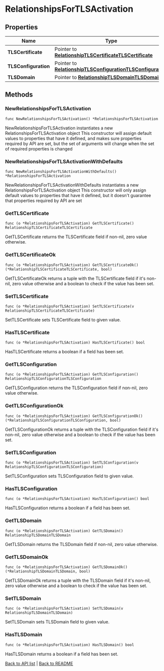 # RelationshipsForTLSActivation

## Properties

Name | Type | Description | Notes
------------ | ------------- | ------------- | -------------
**TLSCertificate** | Pointer to [**RelationshipTLSCertificateTLSCertificate**](RelationshipTLSCertificateTLSCertificate.md) |  | [optional] 
**TLSConfiguration** | Pointer to [**RelationshipTLSConfigurationTLSConfiguration**](RelationshipTLSConfigurationTLSConfiguration.md) |  | [optional] 
**TLSDomain** | Pointer to [**RelationshipTLSDomainTLSDomain**](RelationshipTLSDomainTLSDomain.md) |  | [optional] 

## Methods

### NewRelationshipsForTLSActivation

`func NewRelationshipsForTLSActivation() *RelationshipsForTLSActivation`

NewRelationshipsForTLSActivation instantiates a new RelationshipsForTLSActivation object
This constructor will assign default values to properties that have it defined,
and makes sure properties required by API are set, but the set of arguments
will change when the set of required properties is changed

### NewRelationshipsForTLSActivationWithDefaults

`func NewRelationshipsForTLSActivationWithDefaults() *RelationshipsForTLSActivation`

NewRelationshipsForTLSActivationWithDefaults instantiates a new RelationshipsForTLSActivation object
This constructor will only assign default values to properties that have it defined,
but it doesn't guarantee that properties required by API are set

### GetTLSCertificate

`func (o *RelationshipsForTLSActivation) GetTLSCertificate() RelationshipTLSCertificateTLSCertificate`

GetTLSCertificate returns the TLSCertificate field if non-nil, zero value otherwise.

### GetTLSCertificateOk

`func (o *RelationshipsForTLSActivation) GetTLSCertificateOk() (*RelationshipTLSCertificateTLSCertificate, bool)`

GetTLSCertificateOk returns a tuple with the TLSCertificate field if it's non-nil, zero value otherwise
and a boolean to check if the value has been set.

### SetTLSCertificate

`func (o *RelationshipsForTLSActivation) SetTLSCertificate(v RelationshipTLSCertificateTLSCertificate)`

SetTLSCertificate sets TLSCertificate field to given value.

### HasTLSCertificate

`func (o *RelationshipsForTLSActivation) HasTLSCertificate() bool`

HasTLSCertificate returns a boolean if a field has been set.

### GetTLSConfiguration

`func (o *RelationshipsForTLSActivation) GetTLSConfiguration() RelationshipTLSConfigurationTLSConfiguration`

GetTLSConfiguration returns the TLSConfiguration field if non-nil, zero value otherwise.

### GetTLSConfigurationOk

`func (o *RelationshipsForTLSActivation) GetTLSConfigurationOk() (*RelationshipTLSConfigurationTLSConfiguration, bool)`

GetTLSConfigurationOk returns a tuple with the TLSConfiguration field if it's non-nil, zero value otherwise
and a boolean to check if the value has been set.

### SetTLSConfiguration

`func (o *RelationshipsForTLSActivation) SetTLSConfiguration(v RelationshipTLSConfigurationTLSConfiguration)`

SetTLSConfiguration sets TLSConfiguration field to given value.

### HasTLSConfiguration

`func (o *RelationshipsForTLSActivation) HasTLSConfiguration() bool`

HasTLSConfiguration returns a boolean if a field has been set.

### GetTLSDomain

`func (o *RelationshipsForTLSActivation) GetTLSDomain() RelationshipTLSDomainTLSDomain`

GetTLSDomain returns the TLSDomain field if non-nil, zero value otherwise.

### GetTLSDomainOk

`func (o *RelationshipsForTLSActivation) GetTLSDomainOk() (*RelationshipTLSDomainTLSDomain, bool)`

GetTLSDomainOk returns a tuple with the TLSDomain field if it's non-nil, zero value otherwise
and a boolean to check if the value has been set.

### SetTLSDomain

`func (o *RelationshipsForTLSActivation) SetTLSDomain(v RelationshipTLSDomainTLSDomain)`

SetTLSDomain sets TLSDomain field to given value.

### HasTLSDomain

`func (o *RelationshipsForTLSActivation) HasTLSDomain() bool`

HasTLSDomain returns a boolean if a field has been set.


[Back to API list](../README.md#documentation-for-api-endpoints) | [Back to README](../README.md)
